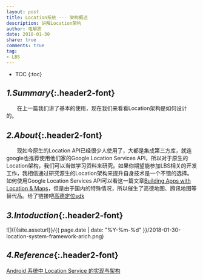 ```yaml
---
layout: post
title: Location系统 --- 架构概述
description: 讲解Location架构
author: 电解质
date: 2018-01-30
share: true
comments: true
tag:
- LBS
---
```

* TOC
{:toc}
## *1.Summary*{:.header2-font}
&emsp;&emsp;在上一篇我们讲了基本的使用，现在我们来看看Location架构是如何设计的。

## *2.About*{:.header2-font}
&emsp;&emsp;现如今原生的Location API已经很少人使用了，大都是集成第三方库，就连google也推荐使用他们家的Google Location Services API，所以对于原生的Location架构，我们可以当做学习资料来研究。如果你期望能参加LBS相关的开发工作，我相信通过研究源生的Location架构来提升自身技术是一个不错的选择。如何使用Google Location Services API可以看这一篇文章[Building Apps with Location & Maps](https://developer.android.com/training/building-location.html)，但是由于国内的特殊情况，所以催生了高德地图、腾讯地图等替代品。给了链接吧[高德定位sdk](http://lbs.amap.com/api/android-location-sdk/locationsummary)

## *3.Intoduction*{:.header2-font}

![]({{site.asseturl}}/{{ page.date | date: "%Y-%m-%d" }}/2018-01-30-location-system-framework-arich.png)


## *4.Reference*{:.header2-font}
[Android 系统中 Location Service 的实现与架构](https://www.ibm.com/developerworks/cn/opensource/os-cn-android-location/)